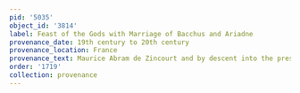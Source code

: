 ```yaml
---
pid: '5035'
object_id: '3814'
label: Feast of the Gods with Marriage of Bacchus and Ariadne
provenance_date: 19th century to 20th century
provenance_location: France
provenance_text: Maurice Abram de Zincourt and by descent into the present owners
order: '1719'
collection: provenance
---
```

